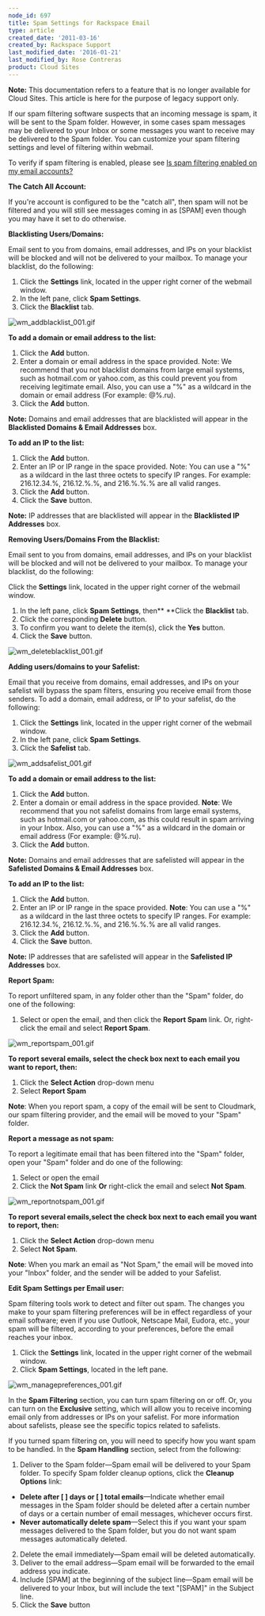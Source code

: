 ```yaml
---
node_id: 697
title: Spam Settings for Rackspace Email
type: article
created_date: '2011-03-16'
created_by: Rackspace Support
last_modified_date: '2016-01-21'
last_modified_by: Rose Contreras
product: Cloud Sites
---
```


**Note:** This documentation refers to a feature that is no longer
available for Cloud Sites.  This article is here for the purpose of
legacy support only.

<span><span>If our spam filtering software suspects that an incoming
message is spam, it will be sent to the Spam folder. However, in some
cases spam messages may be delivered to your Inbox or some messages you
want to receive may be delivered to the Spam folder. You can customize
your spam filtering settings and level of filtering within
webmail.</span></span>

<span><span>To verify if spam filtering is enabled, please see [Is spam
filtering enabled on my email
accounts?](/how-to/manage-spam-filtering-for-your-cloud-sites-email-accounts "Is spam filtering enabled on my email accounts?")</span></span>

<span><span>**The Catch All Account:**</span></span>

<span><span>If you're account is configured to be the "catch all", then
spam will not be filtered and you will still see messages coming in as
\[SPAM\] even though you may have it set to do otherwise.</span></span>

<span><span>**Blacklisting Users/Domains:**</span></span>

<span><span>Email sent to you from domains, email addresses, and IPs on
your blacklist will be blocked and will not be delivered to your
mailbox. To manage your blacklist, do the following:</span></span>

1.  <span><span>Click the **Settings** link, located in the upper right
    corner of the webmail window.</span></span>
2.  <span><span>In the left pane, click **Spam Settings**.</span></span>
3.  <span><span>Click the **Blacklist** tab.</span></span>

![wm\_addblacklist\_001.gif](http://www.rackspace.com/apps/support/media/wm_addblacklist_001.gif)

<span><span>**To add a domain or email address to the
list:**</span></span>

1.  <span><span>Click the **Add** button.</span></span>
2.  <span><span>Enter a domain or email address in the space provided.
    Note: We recommend that you not blacklist domains from large email
    systems, such as hotmail.com or yahoo.com, as this could prevent you
    from receiving legitimate email. Also, you can use a "%" as a
    wildcard in the domain or email address (For
    example: @%.ru).</span></span>
3.  <span><span>Click the **Add** button.</span></span>

<span><span>**Note:** Domains and email addresses that are blacklisted
will appear in the **Blacklisted Domains & Email
Addresses** box.</span></span>



<span><span>**To add an IP to the list:**</span></span>

1.  <span><span>Click the **Add** button.</span></span>
2.  <span><span>Enter an IP or IP range in the space provided. Note: You
    can use a "%" as a wildcard in the last three octets to specify
    IP ranges. For example: 216.12.34.%, 216.12.%.%, and 216.%.%.% are
    all valid ranges.</span></span>
3.  <span><span>Click the **Add** button.</span></span>
4.  <span>Click the **Save** button.</span>

<span><span>**Note:** IP addresses that are blacklisted will appear in
the **Blacklisted IP Addresses** box.</span></span>



<span><span>**Removing Users/Domains From the Blacklist:**</span></span>

<span><span>Email sent to you from domains, email addresses, and IPs on
your blacklist will be blocked and will not be delivered to your
mailbox. To manage your blacklist, do the following:</span></span>

<span><span>Click the **Settings** link, located in the upper right
corner of the webmail window.</span></span>

1.  <span><span>In the left pane, click **Spam Settings**,
    then** **</span></span>Click the **Blacklist** tab.
2.  <span><span>Click the corresponding **Delete** button.</span></span>
3.  <span><span>To confirm you want to delete the item(s), click
    the **Yes** button.</span></span>
4.  <span><span>Click the **Save** button.</span></span>

![wm\_deleteblacklist\_001.gif](http://www.rackspace.com/apps/support/media/wm_deleteblacklist_001.gif)

<span><span>**Adding users/domains to your Safelist:**</span></span>

<span><span>Email that you receive from domains, email addresses, and
IPs on your safelist will bypass the spam filters, ensuring you receive
email from those senders. To add a domain, email address, or IP to your
safelist, do the following:  </span></span>

1.  <span><span>Click the **Settings** link, located in the upper right
    corner of the webmail window.</span></span>
2.  <span><span>In the left pane, click **Spam Settings**.</span></span>
3.  <span><span>Click the **Safelist** tab.</span></span>

![wm\_addsafelist\_001.gif](http://www.rackspace.com/apps/support/media/wm_addsafelist_001.gif)

<span><span>**To add a domain or email address to the
list:**</span></span>

1.  <span><span>Click the **Add** button.</span></span>
2.  <span><span>Enter a domain or email address in the space provided.
    **Note**: We recommend that you not safelist domains from large
    email systems, such as hotmail.com or yahoo.com, as this could
    result in spam arriving in your Inbox. Also, you can use a "%" as a
    wildcard in the domain or email address (For
    example: @%.ru).</span></span>
3.  <span><span>Click the **Add** button.</span></span>

<span><span>**Note:** Domains and email addresses that are safelisted
will appear in the **Safelisted Domains & Email
Addresses** box. </span></span>


<span><span>**To add an IP to the list:**</span></span>

1.  <span><span>Click the **Add** button.</span></span>
2.  <span><span>Enter an IP or IP range in the space provided. **Note**:
    You can use a "%" as a wildcard in the last three octets to specify
    IP ranges. For example: 216.12.34.%, 216.12.%.%, and 216.%.%.% are
    all valid ranges.</span></span>
3.  <span><span>Click the **Add** button.</span></span>
4.  <span><span>Click the **Save** button.</span></span>

<span><span>**Note:** IP addresses that are safelisted will appear in
the **Safelisted IP Addresses** box. </span></span>



<span><span>**Report Spam:**</span></span>

<span><span>To report unfiltered spam, in any folder other than the
"Spam" folder, do one of the following:</span></span>

1.  <span><span>Select or open the email, and then click the **Report
    Spam** link. Or, right-click the email and select **Report
    Spam**.</span></span>

![wm\_reportspam\_001.gif](http://www.rackspace.com/apps/support/media/wm_reportspam_001.gif)

<span><span>**To report several emails, select the check box next to
each email you want to report, then:**</span></span>

1.  <span><span>Click the **Select Action** drop-down menu</span></span>
2.  <span><span>Select **Report Spam**</span></span>

<span><span>**Note**: When you report spam, a copy of the email will be
sent to Cloudmark, our spam filtering provider, and the email will be
moved to your "Spam" folder.</span></span>



<span><span>**Report a message as not spam:**</span></span>

<span><span>To report a legitimate email that has been filtered into the
"Spam" folder, open your "Spam" folder and do one of the
following:</span></span>

1.  <span><span>Select or open the email</span></span>
2.  <span><span>Click the **Not Spam** link **Or** right-click the email
    and select **Not Spam**</span>.</span>

![wm\_reportnotspam\_001.gif](http://www.rackspace.com/apps/support/media/wm_reportnotspam_001.gif)

<span><span>**To report several emails,select the check box next to each
email you want to report, then:**</span></span>

1.  <span><span>Click the **Select Action** drop-down menu</span></span>
2.  <span><span>Select **Not Spam**.</span></span>

<span><span>**Note**: When you mark an email as "Not Spam," the email
will be moved into your "Inbox" folder, and the sender will be added to
your Safelist.</span></span>



<span><span>**Edit Spam Settings per Email user:**</span></span>

<span><span>Spam filtering tools work to detect and filter out spam. The
changes you make to your spam filtering preferences will be in effect
regardless of your email software; even if you use Outlook, Netscape
Mail, Eudora, etc., your spam will be filtered, according to your
preferences, before the email reaches your inbox.</span></span>

1.  <span><span>Click the **Settings** link, located in the upper right
    corner of the webmail window.</span></span>
2.  <span><span>Click **Spam Settings**, located in the
    left pane.</span></span>

![wm\_managepreferences\_001.gif](http://www.rackspace.com/apps/support/media/wm_managepreferences_001.gif)

<span><span>In the **Spam Filtering** section, you can turn spam
filtering on or off. Or, you can turn on the **Exclusive** setting,
which will allow you to receive incoming email only from addresses or
IPs on your safelist. For more information about safelists, please see
the specific topics related to safelists.</span></span>

<span><span>If you turned spam filtering on, you will need to specify
how you want spam to be handled. In the **Spam Handling** section,
select from the following:</span></span>

1.  <span><span>Deliver to the Spam folder&mdash;Spam email will be delivered
    to your Spam folder. To specify Spam folder cleanup options, click
    the **Cleanup Options** link:</span></span>

-   <span><span>**Delete after \[    \] days or \[    \] total
    emails**&mdash;Indicate whether email messages in the Spam folder should
    be deleted after a certain number of days or a certain number of
    email messages, whichever occurs first.</span></span>
-   <span><span>**Never automatically delete spam**&mdash;Select this if you
    want your spam messages delivered to the Spam folder, but you do not
    want spam messages automatically deleted.</span></span>

2.  <span><span>Delete the email immediately&mdash;Spam email will be
    deleted automatically.</span></span>
3.  <span><span>Deliver to the email address&mdash;Spam email will be
    forwarded to the email address you indicate.</span></span>
4.  <span><span>Include \[SPAM\] at the beginning of the subject
    line&mdash;Spam email will be delivered to your Inbox, but will include
    the text "\[SPAM\]" in the Subject line.</span></span>
5.  <span><span>Click the **Save** button</span></span>


